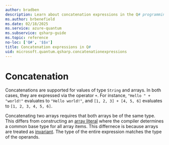 ```yaml
---
author: bradben
description: Learn about concatenation expressions in the Q# programming language.
ms.author: brbenefield
ms.date: 02/18/2025
ms.service: azure-quantum
ms.subservice: qsharp-guide
ms.topic: reference
no-loc: ['Q#', '$$v']
title: Concatenation expressions in Q#
uid: microsoft.quantum.qsharp.concatenationexpressions
---
```


# Concatenation

Concatenations are supported for values of type `String` and arrays. In both cases, they are expressed via the operator `+`. For instance, `"Hello " + "world!"` evaluates to `"Hello world!"`, and `[1, 2, 3] + [4, 5, 6]` evaluates to `[1, 2, 3, 4, 5, 6]`.

Concatenating two arrays requires that both arrays be of the same type. This differs from constructing an [array literal](xref:microsoft.quantum.qsharp.valueliterals#array-literals) where the compiler determines a common base type for all array items. This differnece is because arrays are treated as [invariant](xref:microsoft.quantum.qsharp.subtypingandvariance#subtyping-and-variance). The type of the entire expression matches the type of the operands.





